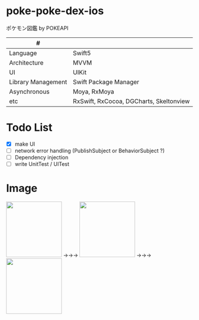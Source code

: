 # poke-poke-dex-ios
ポケモン図鑑 by POKEAPI 

| # | |
| ---- | ---- |
| Language| Swift5 |
| Architecture | MVVM |
| UI | UIKit |
| Library Management | Swift Package Manager |
| Asynchronous | Moya, RxMoya |
| etc | RxSwift, RxCocoa, DGCharts, Skeltonview |

# Todo List
- [x] make UI 
- [ ] network error handling (PublishSubject or BehaviorSubject ?)
- [ ] Dependency injection
- [ ] write UnitTest / UITest

# Image
<img width=150 src="https://github.com/kuskyst/poke-poke-dex-ios/assets/126965999/9f4c2f7f-91d5-4e63-9f85-cfc0fad8fb28">
→→→
<img width=150 src="https://github.com/kuskyst/poke-poke-dex-ios/assets/126965999/444702ba-4cb9-4996-8998-98af6db26bab">
→→→
<img width=150 src="https://github.com/kuskyst/poke-poke-dex-ios/assets/126965999/9613a7eb-7d7a-47c6-b15e-6ca9202791ab">
